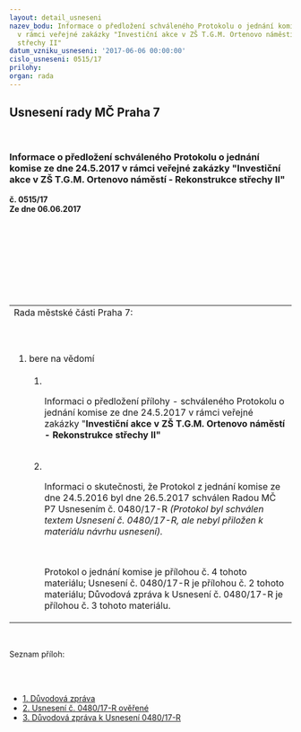 ```yaml
---
layout: detail_usneseni
nazev_bodu: Informace o předložení schváleného Protokolu o jednání komise ze dne 24.5.2017
  v rámci veřejné zakázky "Investiční akce v ZŠ T.G.M. Ortenovo náměstí - Rekonstrukce
  střechy II"
datum_vzniku_usneseni: '2017-06-06 00:00:00'
cislo_usneseni: 0515/17
prilohy: 
organ: rada
---
```

<div id="ucUsn_pList" class="usn">
	<span><h2>Usnesení rady MČ Praha 7 </h2>
<br></span><div class="standBody">
<span><h3>Informace o předložení schváleného Protokolu o jednání komise ze dne 24.5.2017 v rámci veřejné zakázky "Investiční akce v ZŠ T.G.M. Ortenovo náměstí - Rekonstrukce střechy II"</h3></span><div class="center">
		<strong>č. 0515/17</strong><br>
	</div>
<div class="center">
		<strong>Ze dne 06.06.2017</strong><br><br>
	</div>
<p><br></p>
<table class="documentProperties tableView">
<br><tbody>
<br><tr>
<br><td>Rada městské části Praha 7:</td>
</tr>
<br><tr>
<br><td>
<br><ol class="urzList_view">
<br><li class="urzClass1">bere na vědomí <br><ol class="urzOlClass">
<br><li class="urzClass2">
<br><p>Informaci o předložení přílohy - schváleného Protokolu o jednání komise ze dne 24.5.2017 v rámci veřejné zakázky "<strong>Investiční akce v ZŠ T.G.M. Ortenovo náměstí - Rekonstrukce střechy II"</strong></p>
<br>
</li>
<li class="urzClass2">
<br><p>Informaci o skutečnosti, že Protokol z jednání komise ze dne 24.5.2016 byl dne 26.5.2017 schválen Radou MČ P7 Usnesením č. 0480/17-R <em>(Protokol byl schválen textem Usnesení č. 0480/17-R, ale nebyl přiložen k materiálu návrhu usnesení).</em></p>
<br><p>Protokol o jednání komise je přílohou č. 4 tohoto materiálu; Usnesení č. 0480/17-R je přílohou č. 2 tohoto materiálu; Důvodová zpráva k Usnesení č. 0480/17-R je přílohou č. 3 tohoto materiálu.</p>
</li>
</ol>
</li>
</ol>
</td>
</tr>
</tbody>
</table>
<br><p>Seznam příloh:</p>
<br><ul>
<br><li>
<a href="/zdroj.aspx?typ=4&amp;Id=83720&amp;sh=-1253378635" target="_blank" title="Odkaz na soubor - 19,9 kB - nové okno">1. Důvodová zpráva </a><br>
</li>
<li>
<a href="/zdroj.aspx?typ=4&amp;Id=83721&amp;sh=-1253551659" target="_blank" title="Odkaz na soubor - 845 kB - nové okno">2. Usnesení č. 0480/17-R ověřené </a><br>
</li>
<li><a href="/zdroj.aspx?typ=4&amp;Id=83722&amp;sh=-1253368715" target="_blank" title="Odkaz na soubor - 20,9 kB - nové okno">3. Důvodová zpráva k Usnesení 0480/17-R </a></li>
</ul>
</div>
</div>